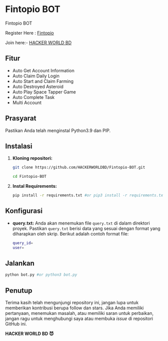# Fintopio BOT
Fintopio BOT

Register Here : [Fintopio](https://fintop.io/2sB3Wk14sg)

Join here:- [HACKER WORLD BD](https://t.me/HACKER_WORLD_BD)

## Fitur

  - Auto Get Account Information
  - Auto Claim Daily Login
  - Auto Start and Claim Farming
  - Auto Destroyed Asteroid
  - Auto Play Space Tapper Game
  - Auto Complete Task
  - Multi Account

## Prasyarat

Pastikan Anda telah menginstal Python3.9 dan PIP.

## Instalasi

1. **Kloning repositori:**
   ```bash
   git clone https://github.com/HACKERWORLDBD/Fintopio-BOT.git
   ```
   ```bash
   cd Fintopio-BOT
   ```

2. **Instal Requirements:**
   ```bash
   pip install -r requirements.txt #or pip3 install -r requirements.txt
   ```

## Konfigurasi

- **query.txt:** Anda akan menemukan file `query.txt` di dalam direktori proyek. Pastikan `query.txt` berisi data yang sesuai dengan format yang diharapkan oleh skrip. Berikut adalah contoh format file:

  ```bash
  query_id=
  user=
  ```

## Jalankan

```bash
python bot.py #or python3 bot.py
```

## Penutup

Terima kasih telah mengunjungi repository ini, jangan lupa untuk memberikan kontribusi berupa follow dan stars.
Jika Anda memiliki pertanyaan, menemukan masalah, atau memiliki saran untuk perbaikan, jangan ragu untuk menghubungi saya atau membuka *issue* di repositori GitHub ini.

**HACKER WORLD BD 😈**
